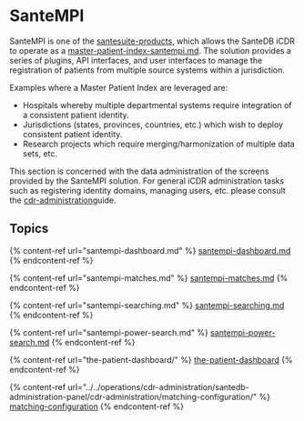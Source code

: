 # SanteMPI

SanteMPI is one of the [santesuite-products](../../product-overview/santesuite-products/ "mention"), which allows the SanteDB iCDR to operate as a [master-patient-index-santempi.md](../../product-overview/santesuite-products/master-patient-index-santempi.md "mention"). The solution provides a series of plugins, API interfaces, and user interfaces to manage the registration of patients from multiple source systems within a jurisdiction.&#x20;

Examples where a Master Patient Index are leveraged are:

* Hospitals whereby multiple departmental systems require integration of a consistent patient identity.
* Jurisdictions (states, provinces, countries, etc.) which wish to deploy consistent patient identity.&#x20;
* Research projects which require merging/harmonization of multiple data sets, etc.

This section is concerned with the data administration of the screens provided by the SanteMPI solution. For general iCDR administration tasks such as registering identity domains, managing users, etc. please consult the [cdr-administration](../../operations/cdr-administration/ "mention")guide.

## Topics

{% content-ref url="santempi-dashboard.md" %}
[santempi-dashboard.md](santempi-dashboard.md)
{% endcontent-ref %}

{% content-ref url="santempi-matches.md" %}
[santempi-matches.md](santempi-matches.md)
{% endcontent-ref %}

{% content-ref url="santempi-searching.md" %}
[santempi-searching.md](santempi-searching.md)
{% endcontent-ref %}

{% content-ref url="santempi-power-search.md" %}
[santempi-power-search.md](santempi-power-search.md)
{% endcontent-ref %}

{% content-ref url="the-patient-dashboard/" %}
[the-patient-dashboard](the-patient-dashboard/)
{% endcontent-ref %}

{% content-ref url="../../operations/cdr-administration/santedb-administration-panel/cdr-administration/matching-configuration/" %}
[matching-configuration](../../operations/cdr-administration/santedb-administration-panel/cdr-administration/matching-configuration/)
{% endcontent-ref %}
